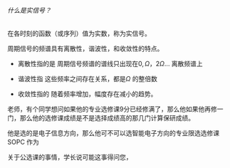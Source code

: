 ###### 什么是实信号？

在各时刻的函数（或序列）值为实数，称为实信号。



周期信号的频谱具有离散性，谐波性，和收敛性的特点。

* 离散性指的是 周期信号频谱的谱线只出现在$0,\Omega，2\Omega...$ 离散频谱上

* 谐波性指 这些频率之间存在关系，都是$\Omega$ 的整倍数

* 收敛性指的 随着频率增加，幅度存在减小的趋势。





老师，有个同学想问如果他的专业选修课9分已经修满了，那么他如果他再修一门，那么他的选修课成绩是不是选择成绩高的那几门计算保研成绩。

他是选的是电子信息方向，那么他可不可以选智能电子方向的专业限选选修课 SOPC 作为



关于公选课的事情，学长说可能这事得问您，



